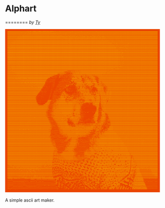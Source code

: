 # Alphart

========
_by [Ty](http://www.tyfromtheinternet.com)_

![sample of output](alphart.png "sample of output")

A simple ascii art maker.
